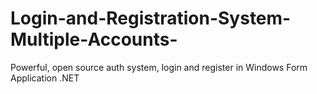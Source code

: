 # Login-and-Registration-System-Multiple-Accounts-
Powerful, open source auth system, login and register in Windows Form Application .NET

